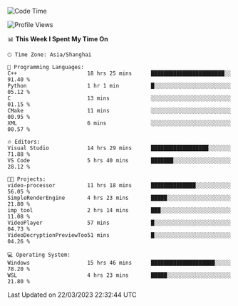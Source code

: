 <!--START_SECTION:waka-->
![Code Time](http://img.shields.io/badge/Code%20Time-792%20hrs%2039%20mins-blue)

![Profile Views](http://img.shields.io/badge/Profile%20Views-0-blue)

📊 **This Week I Spent My Time On** 

```text
🕑︎ Time Zone: Asia/Shanghai

💬 Programming Languages: 
C++                      18 hrs 25 mins      ███████████████████████░░   91.40 % 
Python                   1 hr 1 min          █░░░░░░░░░░░░░░░░░░░░░░░░   05.12 % 
C                        13 mins             ░░░░░░░░░░░░░░░░░░░░░░░░░   01.15 % 
CMake                    11 mins             ░░░░░░░░░░░░░░░░░░░░░░░░░   00.95 % 
XML                      6 mins              ░░░░░░░░░░░░░░░░░░░░░░░░░   00.57 % 

🔥 Editors: 
Visual Studio            14 hrs 29 mins      ██████████████████░░░░░░░   71.88 % 
VS Code                  5 hrs 40 mins       ███████░░░░░░░░░░░░░░░░░░   28.12 % 

🐱‍💻 Projects: 
video-processor          11 hrs 18 mins      ██████████████░░░░░░░░░░░   56.05 % 
SimpleRenderEngine       4 hrs 23 mins       █████░░░░░░░░░░░░░░░░░░░░   21.80 % 
imp_tool                 2 hrs 14 mins       ███░░░░░░░░░░░░░░░░░░░░░░   11.08 % 
VideoPlayer              57 mins             █░░░░░░░░░░░░░░░░░░░░░░░░   04.73 % 
VideoDecryptionPreviewToo51 mins             █░░░░░░░░░░░░░░░░░░░░░░░░   04.26 % 

💻 Operating System: 
Windows                  15 hrs 46 mins      ████████████████████░░░░░   78.20 % 
WSL                      4 hrs 23 mins       █████░░░░░░░░░░░░░░░░░░░░   21.80 % 
```


 Last Updated on 22/03/2023 22:32:44 UTC
<!--END_SECTION:waka-->
